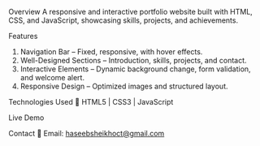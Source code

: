 Overview
A responsive and interactive portfolio website built with HTML, CSS, and JavaScript, showcasing skills, projects, and achievements.

Features
1. Navigation Bar – Fixed, responsive, with hover effects.
2. Well-Designed Sections – Introduction, skills, projects, and contact.
3. Interactive Elements – Dynamic background change, form validation, and welcome alert.
4. Responsive Design – Optimized images and structured layout.

Technologies Used
🔹 HTML5 | CSS3 | JavaScript

Live Demo


Contact
📩 Email: haseebsheikhoct@gmail.com
